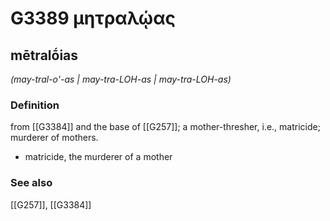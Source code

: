 # G3389 μητραλῴας

## mētralṓias

_(may-tral-o'-as | may-tra-LOH-as | may-tra-LOH-as)_

### Definition

from [[G3384]] and the base of [[G257]]; a mother-thresher, i.e., matricide; murderer of mothers.

- matricide, the murderer of a mother

### See also

[[G257]], [[G3384]]

